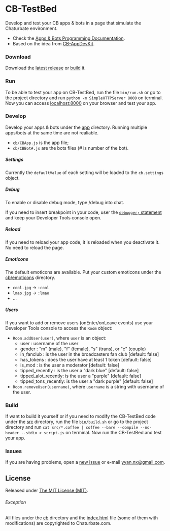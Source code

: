 # CB-TestBed
Develop and test your CB apps & bots in a page that simulate the Chaturbate environment.

- Check the [Apps & Bots Programming Documentation](https://chaturbate.com/apps/docs/index.html).
- Based on the idea from [CB-AppDevKit](https://github.com/brandonxavier/CB-AppDevKit).

### Download
Download the [latest release](https://github.com/yyanx/CB-TestBed/releases/latest) or [build](#build) it.

### Run
To be able to test your app on CB-TestBed, run the file `bin/run.sh`
or go to the project directory and run `python -m SimpleHTTPServer 8000` on terminal.
Now you can access [localhost:8000](http://localhost:8000) on your browser and test your app.

### Develop
Develop your apps & bots under the [app](app) directory.
Running multiple apps/bots at the same time are not realiable.

- `cb/CBApp.js` is the app file;
- `cb/CBBot#.js` are the bots files (# is number of the bot).

##### Settings
Currently the `defaultValue` of each setting will be loaded to the `cb.settings` object.

##### Debug
To enable or disable debug mode, type /debug into chat.

If you need to insert breakpoint in your code, user the [`debugger;` statement](http://www.w3schools.com/jsref/jsref_debugger.asp) and keep your Developer Tools console open. 

##### Reload
If you need to reload your app code, it is reloaded when you deactivate it.
No need to reload the page.

##### Emoticons
The default emoticons are available.
Put your custom emoticons under the [cb/emoticons](cb/emoticons) directory.

- `cool.jpg` -> `:cool` 
- `lmao.jpg` -> `:lmao` 
- ...

##### Users
If you want to add or remove users (onEnter/onLeave events) use your Developer Tools console to access the `Room` object:

- `Room.addUser(user)`, where `user` is an object:
    - user                : username of the user
    - gender              : "m" (male), "f" (female), "s" (trans), or "c" (couple)
    - in_fanclub          : is the user in the broadcasters fan club [default: false]
    - has_tokens          : does the user have at least 1 token [default: false]
    - is_mod              : is the user a moderator [default: false]
    - tipped_recently     : is the user a "dark blue" [default: false]
    - tipped_alot_recently: is the user a "purple" [default: false]
    - tipped_tons_recently: is the user a "dark purple" [default: false]
- `Room.removeUser(username)`, where `username` is a string with username of the user.

### Build
If want to build it yourself or if you need to modify the CB-TestBed code under the [src](src) directory,
run the file `bin/build.sh` or go to the project directory and run `cat src/*.coffee | coffee --bare --compile --no-header --stdio > script.js` on terminal.
Now run the CB-TestBed and test your app.

### Issues
If you are having problems, open a [new issue](https://github.com/yyanx/CB-TestBed/issues/new) or e-mail [yyan.nx@gmail.com](mailto:yyan.nx@gmail.com).

## License
Released under [The MIT License (MIT)](LICENSE.md).

###### Exception
All files under the [cb](cb) directory and the [index.html](index.html) file (some of them with modifications) are copyrighted to Chaturbate.com.